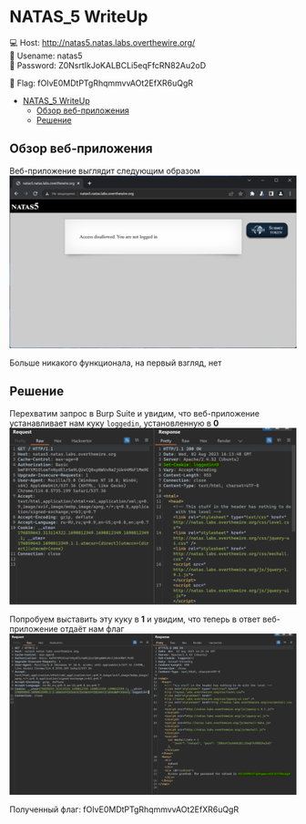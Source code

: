 # NATAS_5 WriteUp
:computer: Host: http://natas5.natas.labs.overthewire.org/  
:bust_in_silhouette: Usename: natas5  
:key: Password: Z0NsrtIkJoKALBCLi5eqFfcRN82Au2oD

:triangular_flag_on_post: Flag: fOIvE0MDtPTgRhqmmvvAOt2EfXR6uQgR

- [NATAS\_5 WriteUp](#natas_5-writeup)
  - [Обзор веб-приложения](#обзор-веб-приложения)
  - [Решение](#решение)

## Обзор веб-приложения
<a name="Обзор_веб-приложения"></a> 
Веб-приложение выглядит следующим образом
![Скриншот веб-приложения](./img/natas5/natas5_0.png)

Больше никакого функционала, на первый взгляд, нет

## Решение
<a name="Решение"></a>
Перехватим запрос в Burp Suite и увидим, что веб-приложение устанавливает нам куку ``loggedin``, установленную в **0** 
![Установленная кука](img/natas5/natas5_1.png)

Попробуем выставить эту куку в **1** и увидим, что теперь в ответ веб-приложение отдаёт нам флаг
![Получение флага](img/natas5/natas5_2.png)


Полученный флаг: fOIvE0MDtPTgRhqmmvvAOt2EfXR6uQgR
